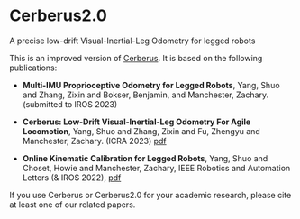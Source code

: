 # Cerberus2.0
A precise low-drift Visual-Inertial-Leg Odometry for legged robots

This is an improved version of [Cerberus](https://github.com/ShuoYangRobotics/Cerberus). It is based on the following publications:

* **Multi-IMU Proprioceptive Odometry for Legged Robots**, Yang, Shuo and Zhang, Zixin and Bokser, Benjamin,  and Manchester, Zachary. (submitted to IROS 2023) 

* **Cerberus: Low-Drift Visual-Inertial-Leg Odometry For Agile Locomotion**, Yang, Shuo and Zhang, Zixin and Fu, Zhengyu and Manchester, Zachary. (ICRA 2023) [pdf](https://arxiv.org/abs/2209.07654)

* **Online Kinematic Calibration for Legged Robots**, Yang, Shuo and Choset, Howie and Manchester, Zachary, IEEE Robotics and Automation Letters (& IROS 2022), [pdf](https://ieeexplore.ieee.org/abstract/document/9807408)


If you use Cerberus or Cerberus2.0 for your academic research, please cite at least one of our related papers.

